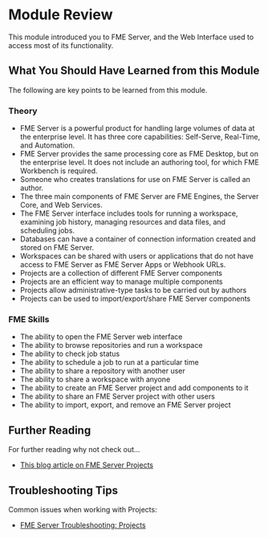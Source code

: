 # Module Review

This module introduced you to FME Server, and the Web Interface used to access most of its functionality.

## What You Should Have Learned from this Module ##

The following are key points to be learned from this module.

### Theory ###

- FME Server is a powerful product for handling large volumes of data at the enterprise level. It has three core capabilities: Self-Serve, Real-Time, and Automation.
- FME Server provides the same processing core as FME Desktop, but on the enterprise level. It does not include an authoring tool, for which FME Workbench is required.
- Someone who creates translations for use on FME Server is called an author.
- The three main components of FME Server are FME Engines, the Server Core, and Web Services.
- The FME Server interface includes tools for running a workspace, examining job history, managing resources and data files, and scheduling jobs.
- Databases can have a container of connection information created and stored on FME Server.
- Workspaces can be shared with users or applications that do not have access to FME Server as FME Server Apps or Webhook URLs.
- Projects are a collection of different FME Server components
- Projects are an efficient way to manage multiple components
- Projects allow administrative-type tasks to be carried out by authors
- Projects can be used to import/export/share FME Server components

### FME Skills ###

- The ability to open the FME Server web interface
- The ability to browse repositories and run a workspace
- The ability to check job status
- The ability to schedule a job to run at a particular time
- The ability to share a repository with another user
- The ability to share a workspace with anyone
- The ability to create an FME Server project and add components to it
- The ability to share an FME Server project with other users
- The ability to import, export, and remove an FME Server project

## Further Reading ##

For further reading why not check out...

- [This blog article on FME Server Projects](https://blog.safe.com/2017/05/fme2017-projects-evangelist163/)

## Troubleshooting Tips ##

Common issues when working with Projects:
- [FME Server Troubleshooting: Projects](https://knowledge.safe.com/articles/55048/fme-server-troubleshooting-projects.html)
